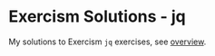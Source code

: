 # Exercism Solutions - jq

My solutions to Exercism `jq` exercises, see [overview](https://exercism.org/tracks/jq).
